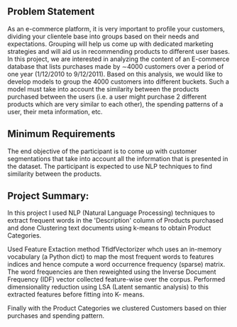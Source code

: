 

## Problem Statement

As an e-commerce platform, it is very important to profile your customers, dividing your clientele base into groups based on their needs and expectations. Grouping will help us come up with dedicated marketing strategies and will aid us in recommending products to different user bases. In this project, we are interested in analyzing the content of an E-commerce database that lists purchases made by ∼4000 customers over a period of one year (1/12/2010 to 9/12/2011). Based on this analysis, we would like to develop models to group the 4000 customers into different buckets. Such a model must take into account the similarity between the products purchased between the users (i.e. a user might purchase 2 different products which are very similar to each other), the spending patterns of a user, their meta information, etc.

## Minimum Requirements

The end objective of the participant is to come up with customer segmentations that take into account all the information that is presented in the dataset. The participant is expected to use NLP techniques to find similarity between the products.

## Project Summary:

In this project I used NLP (Natural Language Processing) techniques to extract frequent words in the 'Description' column of Products purchased and done Clustering text documents using k-means to obtain Product Categories.

Used Feature Extaction method TfidfVectorizer whch uses an in-memory vocabulary (a Python dict) to map the most frequent words to features indices and hence compute a word occurrence frequency (sparse) matrix. The word frequencies are then reweighted using the Inverse Document Frequency (IDF) vector collected feature-wise over the corpus. Performed dimensionality reduction using LSA (Latent semantic analysis) to this extracted features before fitting into K- means.

Finally with the Product Categories we clustered Customers based on thier purchases and spending pattern.


